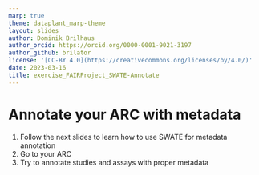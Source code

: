 ```yaml
---
marp: true
theme: dataplant_marp-theme
layout: slides
author: Dominik Brilhaus
author_orcid: https://orcid.org/0000-0001-9021-3197
author_github: brilator
license: '[CC-BY 4.0](https://creativecommons.org/licenses/by/4.0/)'
date: 2023-03-16
title: exercise_FAIRProject_SWATE-Annotate
---
```


# Annotate your ARC with metadata

1. Follow the next slides to learn how to use SWATE for metadata annotation
2. Go to your ARC
3. Try to annotate studies and assays with proper metadata
